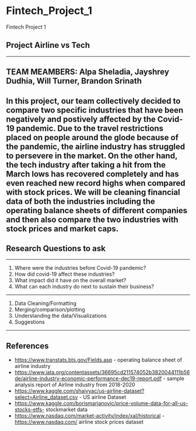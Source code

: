 # Fintech_Project_1
Fintech Project 1

## Project Airline vs Tech 
---
TEAM MEAMBERS: Alpa Sheladia, Jayshrey Dudhia, Will Turner, Brandon Srinath
---
In this project, our team collectively decided to compare two specific industries that have been negatively and postively affected by the Covid-19 pandemic. Due to the travel restrictions placed on people around the glode because of the pandemic, the airline industry has struggled to persevere in the market. On the other hand, the tech industry after taking a hit from the March lows has recovered completely and has even reached new record highs when compared with stock prices. We will  be cleaning financial data of both the industries including the operating balance sheets of different companies and then also compare the two industries with stock prices and market caps. 
--- 
## Research Questions to ask
---
1. Where were the industries before Covid-19 pandemic?
2. How did covid-19 affect these industries?
3. What impact did it have on the overall market?
4. What can each industry do next to sustain their business?
---
1. Data Cleaning/Formatting
2. Merging/comparison/plotting
3. Understanding the data/Visualizations
4. Suggestions
---
## References
- https://www.transtats.bts.gov/Fields.asp - operating balance sheet of airline industry
- https://www.iata.org/contentassets/36695cd211574052b3820044111b56de/airline-industry-economic-performance-dec19-report.pdf - sample analysis report of Airline industry from 2018-2020
- https://www.kaggle.com/shaivyac/us-airline-dataset?select=Airline_dataset.csv - US airline Dataset
- https://www.kaggle.com/borismarjanovic/price-volume-data-for-all-us-stocks-etfs- stockmarket data
- https://www.nasdaq.com/market-activity/index/xal/historical - https://www.nasdaq.com/ airline stock prices dataset



